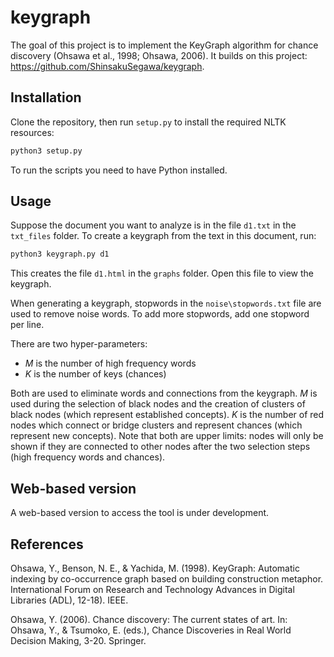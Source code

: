# keygraph

The goal of this project is to implement the KeyGraph algorithm for chance discovery (Ohsawa et al., 1998; Ohsawa, 2006). It builds on this project: https://github.com/ShinsakuSegawa/keygraph.

## Installation

Clone the repository, then run `setup.py` to install the required NLTK resources:

```bash
python3 setup.py
```

To run the scripts you need to have Python installed.

## Usage

Suppose the document you want to analyze is in the file `d1.txt` in the `txt_files` folder. To create a keygraph from the text in this document, run:

```bash
python3 keygraph.py d1
```

This creates the file `d1.html` in the `graphs` folder. Open this file to view the keygraph.

When generating a keygraph, stopwords in the `noise\stopwords.txt` file are used to remove noise words. To add more stopwords, add one stopword per line.

There are two hyper-parameters:

- $M$ is the number of high frequency words
- $K$ is the number of keys (chances)

Both are used to eliminate words and connections from the keygraph. $M$ is used during the selection of black nodes and the creation of clusters of black nodes (which represent established concepts). $K$ is the number of red nodes which connect or bridge clusters and represent chances (which represent new concepts). Note that both are upper limits: nodes will only be shown if they are connected to other nodes after the two selection steps (high frequency words and chances).

## Web-based version

A web-based version to access the tool is under development.

## References

Ohsawa, Y., Benson, N. E., & Yachida, M. (1998). KeyGraph: Automatic indexing by co-occurrence graph based on building construction metaphor. International Forum on Research and Technology Advances in Digital Libraries (ADL), 12-18). IEEE.

Ohsawa, Y. (2006). Chance discovery: The current states of art. In: Ohsawa, Y., & Tsumoko, E. (eds.), Chance Discoveries in Real World Decision Making, 3-20. Springer.
